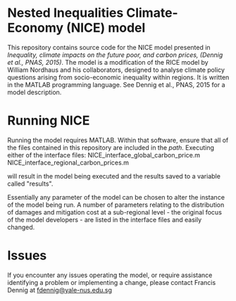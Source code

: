 # Nested Inequalities Climate-Economy (NICE) model

This repository contains source code for the NICE model presented in *Inequality, climate impacts on the future poor, and carbon prices, (Dennig et al., PNAS, 2015)*. The model is a modification of the RICE model by William Nordhaus and his collaborators, designed to analyse climate policy questions arising from socio-economic inequality within regions. It is written in the MATLAB programming language. See Dennig et al., PNAS, 2015 for a model description.

# Running NICE

Running the model requires MATLAB. Within that software, ensure that all of the files contained in this repository are included in the *path*. Executing either of the interface files:
NICE_interface_global_carbon_price.m
NICE_interface_regional_carbon_prices.m

will result in the model being executed and the results saved to a variable called "results". 

Essentially any parameter of the model can be chosen to alter the instance of the model being run. A number of parameters relating to the distribution of damages and mitigation cost at a sub-regional level - the original focus of the model developers - are listed in the interface files and easily changed. 

# Issues 

If you encounter any issues operating the model, or require assistance identifying a problem or implementing a change, please contact Francis Dennig at fdennig@yale-nus.edu.sg